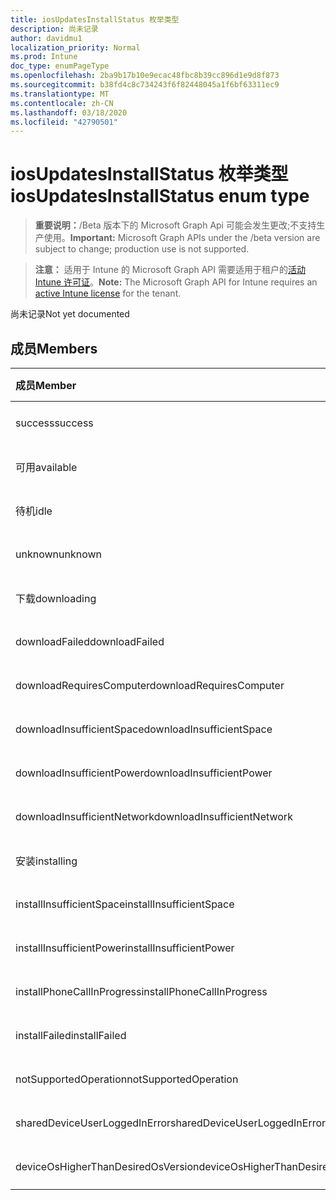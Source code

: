 ```yaml
---
title: iosUpdatesInstallStatus 枚举类型
description: 尚未记录
author: davidmu1
localization_priority: Normal
ms.prod: Intune
doc_type: enumPageType
ms.openlocfilehash: 2ba9b17b10e9ecac48fbc8b39cc896d1e9d8f873
ms.sourcegitcommit: b38fd4c8c734243f6f82448045a1f6bf63311ec9
ms.translationtype: MT
ms.contentlocale: zh-CN
ms.lasthandoff: 03/18/2020
ms.locfileid: "42790501"
---
```

# <a name="iosupdatesinstallstatus-enum-type"></a><span data-ttu-id="aa905-103">iosUpdatesInstallStatus 枚举类型</span><span class="sxs-lookup"><span data-stu-id="aa905-103">iosUpdatesInstallStatus enum type</span></span>

> <span data-ttu-id="aa905-104">**重要说明：**/Beta 版本下的 Microsoft Graph Api 可能会发生更改;不支持生产使用。</span><span class="sxs-lookup"><span data-stu-id="aa905-104">**Important:** Microsoft Graph APIs under the /beta version are subject to change; production use is not supported.</span></span>

> <span data-ttu-id="aa905-105">**注意：** 适用于 Intune 的 Microsoft Graph API 需要适用于租户的[活动 Intune 许可证](https://go.microsoft.com/fwlink/?linkid=839381)。</span><span class="sxs-lookup"><span data-stu-id="aa905-105">**Note:** The Microsoft Graph API for Intune requires an [active Intune license](https://go.microsoft.com/fwlink/?linkid=839381) for the tenant.</span></span>

<span data-ttu-id="aa905-106">尚未记录</span><span class="sxs-lookup"><span data-stu-id="aa905-106">Not yet documented</span></span>

## <a name="members"></a><span data-ttu-id="aa905-107">成员</span><span class="sxs-lookup"><span data-stu-id="aa905-107">Members</span></span>
|<span data-ttu-id="aa905-108">成员</span><span class="sxs-lookup"><span data-stu-id="aa905-108">Member</span></span>|<span data-ttu-id="aa905-109">值</span><span class="sxs-lookup"><span data-stu-id="aa905-109">Value</span></span>|<span data-ttu-id="aa905-110">说明</span><span class="sxs-lookup"><span data-stu-id="aa905-110">Description</span></span>|
|:---|:---|:---|
|<span data-ttu-id="aa905-111">success</span><span class="sxs-lookup"><span data-stu-id="aa905-111">success</span></span>|<span data-ttu-id="aa905-112">0</span><span class="sxs-lookup"><span data-stu-id="aa905-112">0</span></span>|<span data-ttu-id="aa905-113">尚未记录</span><span class="sxs-lookup"><span data-stu-id="aa905-113">Not yet documented</span></span>|
|<span data-ttu-id="aa905-114">可用</span><span class="sxs-lookup"><span data-stu-id="aa905-114">available</span></span>|<span data-ttu-id="aa905-115">1</span><span class="sxs-lookup"><span data-stu-id="aa905-115">1</span></span>|<span data-ttu-id="aa905-116">尚未记录</span><span class="sxs-lookup"><span data-stu-id="aa905-116">Not yet documented</span></span>|
|<span data-ttu-id="aa905-117">待机</span><span class="sxs-lookup"><span data-stu-id="aa905-117">idle</span></span>|<span data-ttu-id="aa905-118">双面</span><span class="sxs-lookup"><span data-stu-id="aa905-118">2</span></span>|<span data-ttu-id="aa905-119">尚未记录</span><span class="sxs-lookup"><span data-stu-id="aa905-119">Not yet documented</span></span>|
|<span data-ttu-id="aa905-120">unknown</span><span class="sxs-lookup"><span data-stu-id="aa905-120">unknown</span></span>|<span data-ttu-id="aa905-121">第三章</span><span class="sxs-lookup"><span data-stu-id="aa905-121">3</span></span>|<span data-ttu-id="aa905-122">尚未记录</span><span class="sxs-lookup"><span data-stu-id="aa905-122">Not yet documented</span></span>|
|<span data-ttu-id="aa905-123">下载</span><span class="sxs-lookup"><span data-stu-id="aa905-123">downloading</span></span>|<span data-ttu-id="aa905-124">-2016330712</span><span class="sxs-lookup"><span data-stu-id="aa905-124">-2016330712</span></span>|<span data-ttu-id="aa905-125">尚未记录</span><span class="sxs-lookup"><span data-stu-id="aa905-125">Not yet documented</span></span>|
|<span data-ttu-id="aa905-126">downloadFailed</span><span class="sxs-lookup"><span data-stu-id="aa905-126">downloadFailed</span></span>|<span data-ttu-id="aa905-127">-2016330711</span><span class="sxs-lookup"><span data-stu-id="aa905-127">-2016330711</span></span>|<span data-ttu-id="aa905-128">尚未记录</span><span class="sxs-lookup"><span data-stu-id="aa905-128">Not yet documented</span></span>|
|<span data-ttu-id="aa905-129">downloadRequiresComputer</span><span class="sxs-lookup"><span data-stu-id="aa905-129">downloadRequiresComputer</span></span>|<span data-ttu-id="aa905-130">-2016330710</span><span class="sxs-lookup"><span data-stu-id="aa905-130">-2016330710</span></span>|<span data-ttu-id="aa905-131">尚未记录</span><span class="sxs-lookup"><span data-stu-id="aa905-131">Not yet documented</span></span>|
|<span data-ttu-id="aa905-132">downloadInsufficientSpace</span><span class="sxs-lookup"><span data-stu-id="aa905-132">downloadInsufficientSpace</span></span>|<span data-ttu-id="aa905-133">-2016330709</span><span class="sxs-lookup"><span data-stu-id="aa905-133">-2016330709</span></span>|<span data-ttu-id="aa905-134">尚未记录</span><span class="sxs-lookup"><span data-stu-id="aa905-134">Not yet documented</span></span>|
|<span data-ttu-id="aa905-135">downloadInsufficientPower</span><span class="sxs-lookup"><span data-stu-id="aa905-135">downloadInsufficientPower</span></span>|<span data-ttu-id="aa905-136">-2016330708</span><span class="sxs-lookup"><span data-stu-id="aa905-136">-2016330708</span></span>|<span data-ttu-id="aa905-137">尚未记录</span><span class="sxs-lookup"><span data-stu-id="aa905-137">Not yet documented</span></span>|
|<span data-ttu-id="aa905-138">downloadInsufficientNetwork</span><span class="sxs-lookup"><span data-stu-id="aa905-138">downloadInsufficientNetwork</span></span>|<span data-ttu-id="aa905-139">-2016330707</span><span class="sxs-lookup"><span data-stu-id="aa905-139">-2016330707</span></span>|<span data-ttu-id="aa905-140">尚未记录</span><span class="sxs-lookup"><span data-stu-id="aa905-140">Not yet documented</span></span>|
|<span data-ttu-id="aa905-141">安装</span><span class="sxs-lookup"><span data-stu-id="aa905-141">installing</span></span>|<span data-ttu-id="aa905-142">-2016330706</span><span class="sxs-lookup"><span data-stu-id="aa905-142">-2016330706</span></span>|<span data-ttu-id="aa905-143">尚未记录</span><span class="sxs-lookup"><span data-stu-id="aa905-143">Not yet documented</span></span>|
|<span data-ttu-id="aa905-144">installInsufficientSpace</span><span class="sxs-lookup"><span data-stu-id="aa905-144">installInsufficientSpace</span></span>|<span data-ttu-id="aa905-145">-2016330705</span><span class="sxs-lookup"><span data-stu-id="aa905-145">-2016330705</span></span>|<span data-ttu-id="aa905-146">尚未记录</span><span class="sxs-lookup"><span data-stu-id="aa905-146">Not yet documented</span></span>|
|<span data-ttu-id="aa905-147">installInsufficientPower</span><span class="sxs-lookup"><span data-stu-id="aa905-147">installInsufficientPower</span></span>|<span data-ttu-id="aa905-148">-2016330704</span><span class="sxs-lookup"><span data-stu-id="aa905-148">-2016330704</span></span>|<span data-ttu-id="aa905-149">尚未记录</span><span class="sxs-lookup"><span data-stu-id="aa905-149">Not yet documented</span></span>|
|<span data-ttu-id="aa905-150">installPhoneCallInProgress</span><span class="sxs-lookup"><span data-stu-id="aa905-150">installPhoneCallInProgress</span></span>|<span data-ttu-id="aa905-151">-2016330703</span><span class="sxs-lookup"><span data-stu-id="aa905-151">-2016330703</span></span>|<span data-ttu-id="aa905-152">尚未记录</span><span class="sxs-lookup"><span data-stu-id="aa905-152">Not yet documented</span></span>|
|<span data-ttu-id="aa905-153">installFailed</span><span class="sxs-lookup"><span data-stu-id="aa905-153">installFailed</span></span>|<span data-ttu-id="aa905-154">-2016330702</span><span class="sxs-lookup"><span data-stu-id="aa905-154">-2016330702</span></span>|<span data-ttu-id="aa905-155">尚未记录</span><span class="sxs-lookup"><span data-stu-id="aa905-155">Not yet documented</span></span>|
|<span data-ttu-id="aa905-156">notSupportedOperation</span><span class="sxs-lookup"><span data-stu-id="aa905-156">notSupportedOperation</span></span>|<span data-ttu-id="aa905-157">-2016330701</span><span class="sxs-lookup"><span data-stu-id="aa905-157">-2016330701</span></span>|<span data-ttu-id="aa905-158">尚未记录</span><span class="sxs-lookup"><span data-stu-id="aa905-158">Not yet documented</span></span>|
|<span data-ttu-id="aa905-159">sharedDeviceUserLoggedInError</span><span class="sxs-lookup"><span data-stu-id="aa905-159">sharedDeviceUserLoggedInError</span></span>|<span data-ttu-id="aa905-160">-2016330699</span><span class="sxs-lookup"><span data-stu-id="aa905-160">-2016330699</span></span>|<span data-ttu-id="aa905-161">尚未记录</span><span class="sxs-lookup"><span data-stu-id="aa905-161">Not yet documented</span></span>|
|<span data-ttu-id="aa905-162">deviceOsHigherThanDesiredOsVersion</span><span class="sxs-lookup"><span data-stu-id="aa905-162">deviceOsHigherThanDesiredOsVersion</span></span>|<span data-ttu-id="aa905-163">-2016330696</span><span class="sxs-lookup"><span data-stu-id="aa905-163">-2016330696</span></span>|<span data-ttu-id="aa905-164">尚未记录</span><span class="sxs-lookup"><span data-stu-id="aa905-164">Not yet documented</span></span>|



